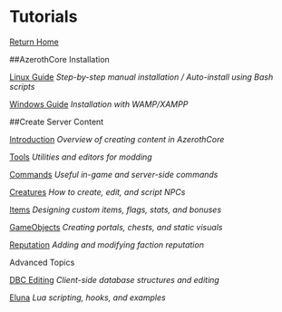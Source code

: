 
Tutorials
=========

[Return Home](index.html)

##AzerothCore Installation

[Linux Guide](Linux-Installation/linux-install.html) _Step-by-step manual installation / Auto-install using Bash scripts_

[Windows Guide](docs/Windows-Installation/ReadMe.md) _Installation with WAMP/XAMPP_

##Create Server Content

[Introduction](docs/Introduction/ReadMe.md) _Overview of creating content in AzerothCore_

[Tools](docs/Tools/ReadMe.md) _Utilities and editors for modding_

[Commands](docs/Commands/ReadMe.md) _Useful in-game and server-side commands_

[Creatures](docs/Creatures/ReadMe.md) _How to create, edit, and script NPCs_

[Items](docs/Items/ReadMe.md) _Designing custom items, flags, stats, and bonuses_

[GameObjects](docs/GameObjects/ReadMe.md) _Creating portals, chests, and static visuals_

[Reputation](docs/Reputation/ReadMe.md) _Adding and modifying faction reputation_

Advanced Topics

[DBC Editing](docs/DBC-Editing/ReadMe.md) _Client-side database structures and editing_

[Eluna](docs/Eluna/ReadMe.md) _Lua scripting, hooks, and examples_